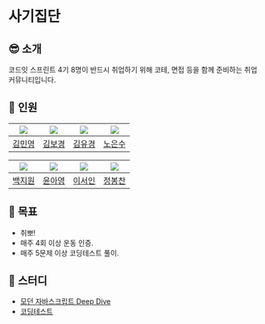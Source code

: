 # 사기집단

## 😎 소개

코드잇 스프린트 4기 8명이 반드시 취업하기 위해 코테, 면접 등을 함께 준비하는 취업 커뮤니티입니다.

## 🐤 인원

| ![](https://github.com/minyoung0503.png)  | ![](https://github.com/bokeeeey.png)  | ![](https://github.com/codingaring.png)  | ![](https://github.com/whai2.png)  |
| :---------------------------------------: | :-----------------------------------: | :--------------------------------------: | :--------------------------------: |
| [김민영](https://github.com/minyoung0503) | [김보경](https://github.com/bokeeeey) | [김유경](https://github.com/codingaring) | [노은수](https://github.com/whai2) |

| ![](https://github.com/seolsis.png)  | ![](https://github.com/ayoung-iya.png)  | ![](https://github.com/Seoin02.png)  | ![](https://github.com/devwqc.png)  |
| :----------------------------------: | :-------------------------------------: | :----------------------------------: | :---------------------------------: |
| [백지원](https://github.com/seolsis) | [윤아영](https://github.com/ayoung-iya) | [이서인](https://github.com/Seoin02) | [정봉찬](https://github.com/devwqc) |

## 🎯 목표

- 취뽀!
- 매주 4회 이상 운동 인증.
- 매주 5문제 이상 코딩테스트 풀이.

## 📜 스터디

- [모던 자바스크립트 Deep Dive](https://github.com/fraudgroup/js-deep-dive)
- [코딩테스트](https://github.com/fraudgroup/codingtest)
